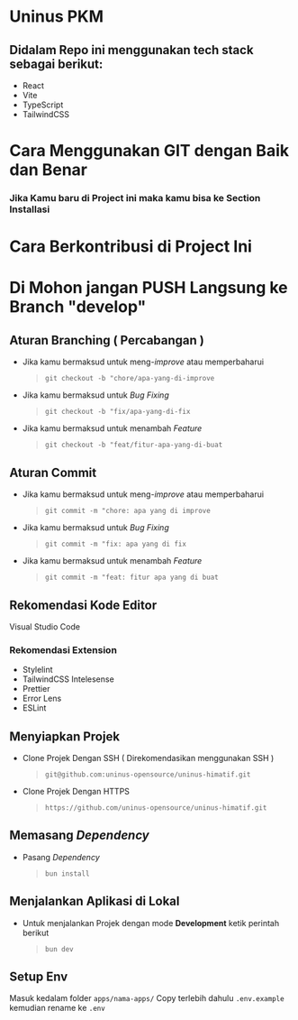 # Uninus PKM

## Didalam Repo ini menggunakan tech stack sebagai berikut:

- React
- Vite
- TypeScript
- TailwindCSS


# Cara Menggunakan GIT dengan Baik dan Benar

### Jika Kamu baru di Project ini maka kamu bisa ke Section Installasi

# Cara Berkontribusi di Project Ini

# Di Mohon jangan PUSH Langsung ke Branch "develop"

## Aturan Branching ( Percabangan )

- Jika kamu bermaksud untuk meng-_improve_ atau memperbaharui

  > `git checkout -b "chore/apa-yang-di-improve`

- Jika kamu bermaksud untuk _Bug Fixing_

  > `git checkout -b "fix/apa-yang-di-fix`

- Jika kamu bermaksud untuk menambah _Feature_

  > `git checkout -b "feat/fitur-apa-yang-di-buat`

## Aturan Commit

- Jika kamu bermaksud untuk meng-_improve_ atau memperbaharui

  > `git commit -m "chore: apa yang di improve`

- Jika kamu bermaksud untuk _Bug Fixing_

  > `git commit -m "fix: apa yang di fix`

- Jika kamu bermaksud untuk menambah _Feature_

  > `git commit -m "feat: fitur apa yang di buat`

## Rekomendasi Kode Editor

Visual Studio Code

### Rekomendasi Extension

- Stylelint
- TailwindCSS Intelesense
- Prettier
- Error Lens
- ESLint

## Menyiapkan Projek

- Clone Projek Dengan SSH ( Direkomendasikan menggunakan SSH )

  > `git@github.com:uninus-opensource/uninus-himatif.git`

- Clone Projek Dengan HTTPS

  > `https://github.com/uninus-opensource/uninus-himatif.git`

## Memasang _Dependency_

- Pasang _Dependency_

  > `bun install`

## Menjalankan Aplikasi di Lokal

- Untuk menjalankan Projek dengan mode **Development** ketik perintah berikut

  > `bun dev`



## Setup Env

Masuk kedalam folder `apps/nama-apps/` Copy terlebih dahulu `.env.example` kemudian rename ke `.env`
